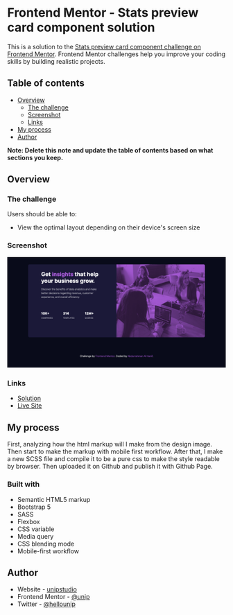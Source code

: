 # Frontend Mentor - Stats preview card component solution

This is a solution to the [Stats preview card component challenge on Frontend Mentor](https://www.frontendmentor.io/challenges/stats-preview-card-component-8JqbgoU62). Frontend Mentor challenges help you improve your coding skills by building realistic projects. 

## Table of contents

- [Overview](#overview)
  - [The challenge](#the-challenge)
  - [Screenshot](#screenshot)
  - [Links](#links)
- [My process](#my-process)
- [Author](#author)

**Note: Delete this note and update the table of contents based on what sections you keep.**

## Overview

### The challenge

Users should be able to:

- View the optimal layout depending on their device's screen size

### Screenshot

![screenshot](./screenshot.png)

### Links

- [Solution](https://github.com/unip/fm-stats-component)
- [Live Site](https://unip.github.io/fm-stats-component/)

## My process

First, analyzing how the html markup will I make from the design image. Then start to make the markup with mobile first workflow. After that, I make a new SCSS file and compile it to be a pure css to make the style readable by browser. Then uploaded it on Github and publish it with Github Page.

### Built with

- Semantic HTML5 markup
- Bootstrap 5
- SASS
- Flexbox
- CSS variable
- Media query
- CSS blending mode
- Mobile-first workflow

## Author

- Website - [unipstudio](https://unipstudio.com)
- Frontend Mentor - [@unip](https://www.frontendmentor.io/profile/unip)
- Twitter - [@hellounip](https://www.twitter.com/hellounip)
